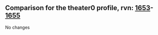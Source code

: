 ## Comparison for the theater0 profile, rvn: [1653](https://github.com/PRO100KatYT/FortniteProfileRevisions/tree/main/profiles/theater0/1653%20theater0.json)-[1655](https://github.com/PRO100KatYT/FortniteProfileRevisions/tree/main/profiles/theater0/1655%20theater0.json)

No changes

